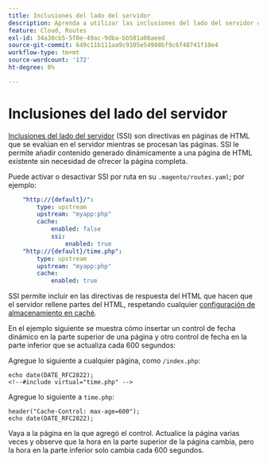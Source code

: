 ```yaml
---
title: Inclusiones del lado del servidor
description: Aprenda a utilizar las inclusiones del lado del servidor con Adobe Commerce en la infraestructura en la nube.
feature: Cloud, Routes
exl-id: 34a38cb5-5f0e-49ac-9dba-bb581a06aeed
source-git-commit: 649c11b111aa9c9105e54908bf9c6f48741f10e4
workflow-type: tm+mt
source-wordcount: '172'
ht-degree: 0%

---
```


# Inclusiones del lado del servidor

[Inclusiones del lado del servidor](https://nginx.org/en/docs/http/ngx_http_ssi_module.html) (SSI) son directivas en páginas de HTML que se evalúan en el servidor mientras se procesan las páginas. SSI le permite añadir contenido generado dinámicamente a una página de HTML existente sin necesidad de ofrecer la página completa.

Puede activar o desactivar SSI por ruta en su `.magento/routes.yaml`; por ejemplo:

```yaml
    "http://{default}/":
        type: upstream
        upstream: "myapp:php"
        cache:
            enabled: false
            ssi:
                enabled: true
    "http://{default}/time.php":
        type: upstream
        upstream: "myapp:php"
        cache:
            enabled: true
```

SSI permite incluir en las directivas de respuesta del HTML que hacen que el servidor rellene partes del HTML, respetando cualquier [configuración de almacenamiento en caché](caching.md).

En el ejemplo siguiente se muestra cómo insertar un control de fecha dinámico en la parte superior de una página y otro control de fecha en la parte inferior que se actualiza cada 600 segundos:

Agregue lo siguiente a cualquier página, como `/index.php`:

```php?start_inline=1
echo date(DATE_RFC2822);
<!--#include virtual="time.php" -->
```

Agregue lo siguiente a `time.php`:

```php?start_inline=1
header("Cache-Control: max-age=600");
echo date(DATE_RFC2822);
```

Vaya a la página en la que agregó el control. Actualice la página varias veces y observe que la hora en la parte superior de la página cambia, pero la hora en la parte inferior solo cambia cada 600 segundos.

